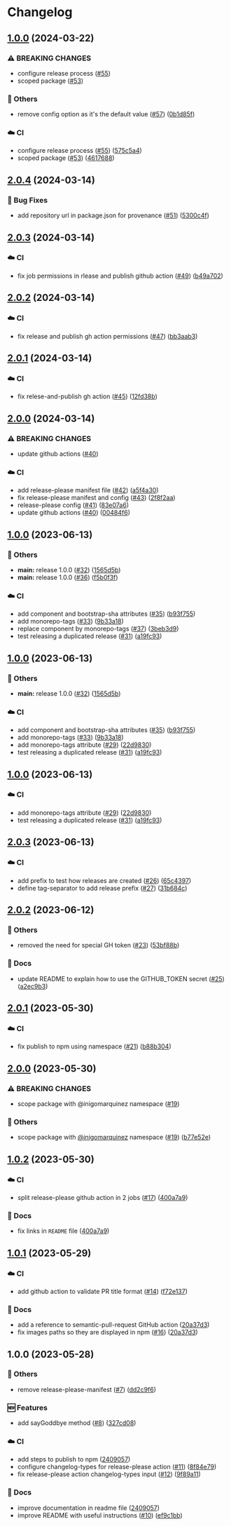 # Changelog

## [1.0.0](https://github.com/inigomarquinez/howto-release-please/compare/howto-release-please-v2.0.4...howto-release-please-v1.0.0) (2024-03-22)


### ⚠ BREAKING CHANGES

* configure release process ([#55](https://github.com/inigomarquinez/howto-release-please/issues/55))
* scoped package ([#53](https://github.com/inigomarquinez/howto-release-please/issues/53))

### 🔧 Others

* remove config option as it's the default value ([#57](https://github.com/inigomarquinez/howto-release-please/issues/57)) ([0b1d85f](https://github.com/inigomarquinez/howto-release-please/commit/0b1d85f9166c5b351dc0f372fda9d3ec2620738f))


### ☁️ CI

* configure release process ([#55](https://github.com/inigomarquinez/howto-release-please/issues/55)) ([575c5a4](https://github.com/inigomarquinez/howto-release-please/commit/575c5a4a1d8e8744dd5dd4c6f9aef767ab4688d7))
* scoped package ([#53](https://github.com/inigomarquinez/howto-release-please/issues/53)) ([4617688](https://github.com/inigomarquinez/howto-release-please/commit/461768861d728c004e029d7333bf24ebc6367578))

## [2.0.4](https://github.com/inigomarquinez/howto-release-please/compare/howto-release-please-v2.0.3...howto-release-please-v2.0.4) (2024-03-14)


### 🐛 Bug Fixes

* add repository url in package.json for provenance ([#51](https://github.com/inigomarquinez/howto-release-please/issues/51)) ([5300c4f](https://github.com/inigomarquinez/howto-release-please/commit/5300c4f27719f9d0781be22197c637d99c798482))

## [2.0.3](https://github.com/inigomarquinez/howto-release-please/compare/howto-release-please-v2.0.2...howto-release-please-v2.0.3) (2024-03-14)


### ☁️ CI

* fix job permissions in rlease and publish github action ([#49](https://github.com/inigomarquinez/howto-release-please/issues/49)) ([b49a702](https://github.com/inigomarquinez/howto-release-please/commit/b49a702155de7e17defebdec7d7de3daf966a486))

## [2.0.2](https://github.com/inigomarquinez/howto-release-please/compare/howto-release-please-v2.0.1...howto-release-please-v2.0.2) (2024-03-14)


### ☁️ CI

* fix release and publish gh action permissions ([#47](https://github.com/inigomarquinez/howto-release-please/issues/47)) ([bb3aab3](https://github.com/inigomarquinez/howto-release-please/commit/bb3aab3119994faacd879dfa312e8de0f6f33728))

## [2.0.1](https://github.com/inigomarquinez/howto-release-please/compare/howto-release-please-v2.0.0...howto-release-please-v2.0.1) (2024-03-14)


### ☁️ CI

* fix relese-and-publish gh action ([#45](https://github.com/inigomarquinez/howto-release-please/issues/45)) ([12fd38b](https://github.com/inigomarquinez/howto-release-please/commit/12fd38b5a1a7360262e80b22199f88c9567ca6d9))

## [2.0.0](https://github.com/inigomarquinez/howto-release-please/compare/howto-release-please-v1.0.0...howto-release-please-v2.0.0) (2024-03-14)


### ⚠ BREAKING CHANGES

* update github actions ([#40](https://github.com/inigomarquinez/howto-release-please/issues/40))

### ☁️ CI

* add release-please manifest file ([#42](https://github.com/inigomarquinez/howto-release-please/issues/42)) ([a5f4a30](https://github.com/inigomarquinez/howto-release-please/commit/a5f4a307325ecd21590b2426cce86321db4165e8))
* fix release-please manifest and config ([#43](https://github.com/inigomarquinez/howto-release-please/issues/43)) ([2f8f2aa](https://github.com/inigomarquinez/howto-release-please/commit/2f8f2aa58d2c04895ba7678f3d23300104b5539c))
* release-please config ([#41](https://github.com/inigomarquinez/howto-release-please/issues/41)) ([83e07a6](https://github.com/inigomarquinez/howto-release-please/commit/83e07a6eec4fd911ee2192d1db2f047785bf0c66))
* update github actions ([#40](https://github.com/inigomarquinez/howto-release-please/issues/40)) ([00484f6](https://github.com/inigomarquinez/howto-release-please/commit/00484f63bccfc0b6181497f64ce758093a290be5))

## [1.0.0](https://github.com/inigomarquinez/howto-release-please/compare/howto-release-please-v1.0.0...howto-release-please-v1.0.0) (2023-06-13)


### 🔧 Others

* **main:** release 1.0.0 ([#32](https://github.com/inigomarquinez/howto-release-please/issues/32)) ([1565d5b](https://github.com/inigomarquinez/howto-release-please/commit/1565d5b69e2d98f5bf27c0d34c77ee2884f4945e))
* **main:** release 1.0.0 ([#36](https://github.com/inigomarquinez/howto-release-please/issues/36)) ([f5b0f3f](https://github.com/inigomarquinez/howto-release-please/commit/f5b0f3fbb5c81aeea426896bdd1e732287d73fb0))


### ☁️ CI

* add component and bootstrap-sha attributes ([#35](https://github.com/inigomarquinez/howto-release-please/issues/35)) ([b93f755](https://github.com/inigomarquinez/howto-release-please/commit/b93f7555b1287e19cec90391e6a045bdf149109f))
* add monorepo-tags ([#33](https://github.com/inigomarquinez/howto-release-please/issues/33)) ([9b33a18](https://github.com/inigomarquinez/howto-release-please/commit/9b33a18dc9fc201c170e34e8b536330036a3a4f9))
* replace component by monorepo-tags ([#37](https://github.com/inigomarquinez/howto-release-please/issues/37)) ([3beb3d9](https://github.com/inigomarquinez/howto-release-please/commit/3beb3d94a748f19602b7695e11bd1ad6ca95eea1))
* test releasing a duplicated release ([#31](https://github.com/inigomarquinez/howto-release-please/issues/31)) ([a19fc93](https://github.com/inigomarquinez/howto-release-please/commit/a19fc93721588ae1c6e58ed2e61e98879c18aaac))

## [1.0.0](https://github.com/inigomarquinez/howto-release-please/compare/v2.0.3...v1.0.0) (2023-06-13)


### 🔧 Others

* **main:** release 1.0.0 ([#32](https://github.com/inigomarquinez/howto-release-please/issues/32)) ([1565d5b](https://github.com/inigomarquinez/howto-release-please/commit/1565d5b69e2d98f5bf27c0d34c77ee2884f4945e))


### ☁️ CI

* add component and bootstrap-sha attributes ([#35](https://github.com/inigomarquinez/howto-release-please/issues/35)) ([b93f755](https://github.com/inigomarquinez/howto-release-please/commit/b93f7555b1287e19cec90391e6a045bdf149109f))
* add monorepo-tags ([#33](https://github.com/inigomarquinez/howto-release-please/issues/33)) ([9b33a18](https://github.com/inigomarquinez/howto-release-please/commit/9b33a18dc9fc201c170e34e8b536330036a3a4f9))
* add monorepo-tags attribute ([#29](https://github.com/inigomarquinez/howto-release-please/issues/29)) ([22d9830](https://github.com/inigomarquinez/howto-release-please/commit/22d983000d51169d4ce3617da16234bd3d53b688))
* test releasing a duplicated release ([#31](https://github.com/inigomarquinez/howto-release-please/issues/31)) ([a19fc93](https://github.com/inigomarquinez/howto-release-please/commit/a19fc93721588ae1c6e58ed2e61e98879c18aaac))

## [1.0.0](https://github.com/inigomarquinez/howto-release-please/compare/v2.0.3...v1.0.0) (2023-06-13)


### ☁️ CI

* add monorepo-tags attribute ([#29](https://github.com/inigomarquinez/howto-release-please/issues/29)) ([22d9830](https://github.com/inigomarquinez/howto-release-please/commit/22d983000d51169d4ce3617da16234bd3d53b688))
* test releasing a duplicated release ([#31](https://github.com/inigomarquinez/howto-release-please/issues/31)) ([a19fc93](https://github.com/inigomarquinez/howto-release-please/commit/a19fc93721588ae1c6e58ed2e61e98879c18aaac))

## [2.0.3](https://github.com/inigomarquinez/howto-release-please/compare/v2.0.2...v2.0.3) (2023-06-13)


### ☁️ CI

* add prefix to test how releases are created ([#26](https://github.com/inigomarquinez/howto-release-please/issues/26)) ([65c4397](https://github.com/inigomarquinez/howto-release-please/commit/65c4397c31d7d073dfeffb1e9c79790eb35ee029))
* define tag-separator to add release prefix ([#27](https://github.com/inigomarquinez/howto-release-please/issues/27)) ([31b684c](https://github.com/inigomarquinez/howto-release-please/commit/31b684cccca04d23a50e5e6d0fc8dd0c61da1eb8))

## [2.0.2](https://github.com/inigomarquinez/howto-release-please/compare/v2.0.1...v2.0.2) (2023-06-12)


### 🔧 Others

* removed the need for special GH token ([#23](https://github.com/inigomarquinez/howto-release-please/issues/23)) ([53bf88b](https://github.com/inigomarquinez/howto-release-please/commit/53bf88b934dfbf07e15f62f52af586d5899d8fc9))


### 📝 Docs

* update README to explain how to use the GITHUB_TOKEN secret ([#25](https://github.com/inigomarquinez/howto-release-please/issues/25)) ([a2ec9b3](https://github.com/inigomarquinez/howto-release-please/commit/a2ec9b380740e14304010840381a9dbb669c1c3d))

## [2.0.1](https://github.com/inigomarquinez/howto-release-please/compare/v2.0.0...v2.0.1) (2023-05-30)


### ☁️ CI

* fix publish to npm using namespace ([#21](https://github.com/inigomarquinez/howto-release-please/issues/21)) ([b88b304](https://github.com/inigomarquinez/howto-release-please/commit/b88b30401991196a97bee691d77246944c477533))

## [2.0.0](https://github.com/inigomarquinez/howto-release-please/compare/v1.0.2...v2.0.0) (2023-05-30)


### ⚠ BREAKING CHANGES

* scope package with @inigomarquinez namespace ([#19](https://github.com/inigomarquinez/howto-release-please/issues/19))

### 🔧 Others

* scope package with [@inigomarquinez](https://github.com/inigomarquinez) namespace ([#19](https://github.com/inigomarquinez/howto-release-please/issues/19)) ([b77e52e](https://github.com/inigomarquinez/howto-release-please/commit/b77e52eb5e278bd91d7012c8c5924454a54d98d5))

## [1.0.2](https://github.com/inigomarquinez/howto-release-please/compare/v1.0.1...v1.0.2) (2023-05-30)


### ☁️ CI

* split release-please github action in 2 jobs ([#17](https://github.com/inigomarquinez/howto-release-please/issues/17)) ([400a7a9](https://github.com/inigomarquinez/howto-release-please/commit/400a7a97b5e43aa7836437540b5be3e07ae0c7e6))


### 📝 Docs

* fix links in `README` file ([400a7a9](https://github.com/inigomarquinez/howto-release-please/commit/400a7a97b5e43aa7836437540b5be3e07ae0c7e6))

## [1.0.1](https://github.com/inigomarquinez/howto-release-please/compare/v1.0.0...v1.0.1) (2023-05-29)


### ☁️ CI

* add github action to validate PR title format ([#14](https://github.com/inigomarquinez/howto-release-please/issues/14)) ([f72e137](https://github.com/inigomarquinez/howto-release-please/commit/f72e137a95de8d2000fbd28a5df6f513f7e5f353))


### 📝 Docs

* add a reference to semantic-pull-request GitHub action ([20a37d3](https://github.com/inigomarquinez/howto-release-please/commit/20a37d343baef30448b858badf5e02e5cf23da69))
* fix images paths so they are displayed in npm ([#16](https://github.com/inigomarquinez/howto-release-please/issues/16)) ([20a37d3](https://github.com/inigomarquinez/howto-release-please/commit/20a37d343baef30448b858badf5e02e5cf23da69))

## 1.0.0 (2023-05-28)


### 🔧 Others

* remove release-please-manifest ([#7](https://github.com/inigomarquinez/howto-release-please/issues/7)) ([dd2c9f6](https://github.com/inigomarquinez/howto-release-please/commit/dd2c9f65807a0ad88d8079e807d8f849f7ac95b0))


### 🆕 Features

* add sayGoddbye method ([#8](https://github.com/inigomarquinez/howto-release-please/issues/8)) ([327cd08](https://github.com/inigomarquinez/howto-release-please/commit/327cd0894ae185c6dc0f8da69e1b5a0fd2cfb2b0))


### ☁️ CI

* add steps to publish to npm ([2409057](https://github.com/inigomarquinez/howto-release-please/commit/24090574d6b5e2a02e512365ebb25fee0ff2e8d4))
* configure changelog-types for release-please action ([#11](https://github.com/inigomarquinez/howto-release-please/issues/11)) ([8f84e79](https://github.com/inigomarquinez/howto-release-please/commit/8f84e79773f64f49202829ce5b6d166a384d5364))
* fix release-please action changelog-types input ([#12](https://github.com/inigomarquinez/howto-release-please/issues/12)) ([9f89a11](https://github.com/inigomarquinez/howto-release-please/commit/9f89a1178781947d915d369419fdd5ed2827b72e))


### 📝 Docs

* improve documentation in readme file ([2409057](https://github.com/inigomarquinez/howto-release-please/commit/24090574d6b5e2a02e512365ebb25fee0ff2e8d4))
* improve README with useful instructions ([#10](https://github.com/inigomarquinez/howto-release-please/issues/10)) ([ef9c1bb](https://github.com/inigomarquinez/howto-release-please/commit/ef9c1bb0973e9ae2a86d0cab1bc2d3275f4de0d8))
